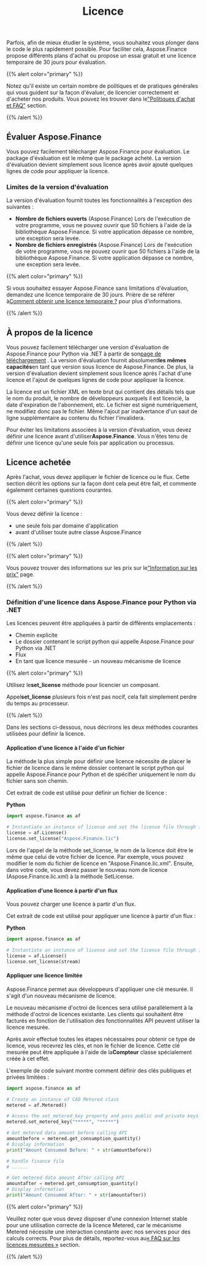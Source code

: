 ﻿---
title: Licence
second_title: Aspose.Finance for .NET
type: docs
weight: 50
url: /fr/python-net/licensing/
description: Python Finance La bibliothèque API invite ses clients à obtenir une licence classique et une licence mesurée. En plus d'utiliser une licence limitée pour mieux explorer le produit.
---
Parfois, afin de mieux étudier le système, vous souhaitez vous plonger dans le code le plus rapidement possible. Pour faciliter cela, Aspose.Finance propose différents plans d'achat ou propose un essai gratuit et une licence temporaire de 30 jours pour évaluation.

{{% alert color="primary" %}}

 Notez qu'il existe un certain nombre de politiques et de pratiques générales qui vous guident sur la façon d'évaluer, de licencier correctement et d'acheter nos produits. Vous pouvez les trouver dans le["Politiques d'achat et FAQ"](https://purchase.aspose.com/policies) section.

{{% /alert %}}

## **Évaluer Aspose.Finance**
 Vous pouvez facilement télécharger Aspose.Finance pour évaluation. Le package d'évaluation est le même que le package acheté. La version d'évaluation devient simplement sous licence après avoir ajouté quelques lignes de code pour appliquer la licence.

### **Limites de la version d'évaluation**
La version d'évaluation fournit toutes les fonctionnalités à l'exception des suivantes :

- **Nombre de fichiers ouverts** (Aspose.Finance) Lors de l'exécution de votre programme, vous ne pouvez ouvrir que 50 fichiers à l'aide de la bibliothèque Aspose.Finance. Si votre application dépasse ce nombre, une exception sera levée.
- **Nombre de fichiers enregistrés** (Aspose.Finance) Lors de l'exécution de votre programme, vous ne pouvez ouvrir que 50 fichiers à l'aide de la bibliothèque Aspose.Finance. Si votre application dépasse ce nombre, une exception sera levée.

{{% alert color="primary" %}} 

 Si vous souhaitez essayer Aspose.Finance sans limitations d'évaluation, demandez une licence temporaire de 30 jours. Prière de se référer à[Comment obtenir une licence temporaire ?](https://purchase.aspose.com/temporary-license) pour plus d'informations.

{{% /alert %}} 

## **À propos de la licence**
 Vous pouvez facilement télécharger une version d'évaluation de Aspose.Finance pour Python via .NET à partir de son[page de téléchargement](https://pypi.org/project/aspose.finance/) . La version d'évaluation fournit absolument**les mêmes capacités**en tant que version sous licence de Aspose.Finance. De plus, la version d'évaluation devient simplement sous licence après l'achat d'une licence et l'ajout de quelques lignes de code pour appliquer la licence.

La licence est un fichier XML en texte brut qui contient des détails tels que le nom du produit, le nombre de développeurs auxquels il est licencié, la date d'expiration de l'abonnement, etc. Le fichier est signé numériquement, ne modifiez donc pas le fichier. Même l'ajout par inadvertance d'un saut de ligne supplémentaire au contenu du fichier l'invalidera.

 Pour éviter les limitations associées à la version d'évaluation, vous devez définir une licence avant d'utiliser**Aspose.Finance**. Vous n'êtes tenu de définir une licence qu'une seule fois par application ou processus.

## Licence achetée

Après l'achat, vous devez appliquer le fichier de licence ou le flux. Cette section décrit les options sur la façon dont cela peut être fait, et commente également certaines questions courantes.

{{% alert color="primary" %}}

Vous devez définir la licence :
* une seule fois par domaine d'application
* avant d'utiliser toute autre classe Aspose.Finance

{{% /alert %}}

{{% alert color="primary" %}}

Vous pouvez trouver des informations sur les prix sur le["Information sur les prix"](https://purchase.aspose.com/pricing/finance/family) page.

{{% /alert %}}

### **Définition d'une licence dans Aspose.Finance pour Python via .NET**

Les licences peuvent être appliquées à partir de différents emplacements :

* Chemin explicite
* Le dossier contenant le script python qui appelle Aspose.Finance pour Python via .NET
* Flux
* En tant que licence mesurée - un nouveau mécanisme de licence

{{% alert color="primary" %}}

 Utilisez le**set_license** méthode pour licencier un composant.

 Appel**set_license** plusieurs fois n'est pas nocif, cela fait simplement perdre du temps au processeur.

{{% /alert %}}

 Dans les sections ci-dessous, nous décrirons les deux méthodes courantes utilisées pour définir la licence.

#### **Application d'une licence à l'aide d'un fichier**
La méthode la plus simple pour définir une licence nécessite de placer le fichier de licence dans le même dossier contenant le script python qui appelle Aspose.Finance pour Python et de spécifier uniquement le nom du fichier sans son chemin.

Cet extrait de code est utilisé pour définir un fichier de licence :

**Python**

```py
import aspose.finance as af

# Instantiate an instance of license and set the license file through its path
license = af.License()
license.set_license("Aspose.Finance.lic")
```

Lors de l'appel de la méthode set_license, le nom de la licence doit être le même que celui de votre fichier de licence. Par exemple, vous pouvez modifier le nom du fichier de licence en "Aspose.Finance.lic.xml". Ensuite, dans votre code, vous devez passer le nouveau nom de licence (Aspose.Finance.lic.xml) à la méthode SetLicense.

#### **Application d'une licence à partir d'un flux**
 Vous pouvez charger une licence à partir d'un flux.

Cet extrait de code est utilisé pour appliquer une licence à partir d'un flux :

**Python**

```py
import aspose.finance as af

# Instantiate an instance of license and set the license file through its path
license = af.License()
license.set_license(stream)
```

#### Appliquer une licence limitée

Aspose.Finance permet aux développeurs d'appliquer une clé mesurée. Il s'agit d'un nouveau mécanisme de licence.

Le nouveau mécanisme d'octroi de licences sera utilisé parallèlement à la méthode d'octroi de licences existante. Les clients qui souhaitent être facturés en fonction de l'utilisation des fonctionnalités API peuvent utiliser la licence mesurée.

 Après avoir effectué toutes les étapes nécessaires pour obtenir ce type de licence, vous recevrez les clés, et non le fichier de licence. Cette clé mesurée peut être appliquée à l'aide de la**Compteur** classe spécialement créée à cet effet.

L'exemple de code suivant montre comment définir des clés publiques et privées limitées :

```py
import aspose.finance as af

# Create an instance of CAD Metered class
metered = af.Metered()

# Access the set_metered_key property and pass public and private keys as parameters
metered.set_metered_key("*****", "*****")

# Get metered data amount before calling API
amountbefore = metered.get_consumption_quantity()
# Display information
print("Amount Consumed Before: " + str(amountbefore))

# handle finance file
# ......

# Get metered data amount After calling API
amountafter = metered.get_consumption_quantity()
# Display information
print("Amount Consumed After: " + str(amountafter))
```

{{% alert color="primary" %}}

 Veuillez noter que vous devez disposer d'une connexion Internet stable pour une utilisation correcte de la licence Metered, car le mécanisme Metered nécessite une interaction constante avec nos services pour des calculs corrects. Pour plus de détails, reportez-vous au[« FAQ sur les licences mesurées »](https://purchase.aspose.com/faqs/licensing/metered) section.

{{% /alert %}}
